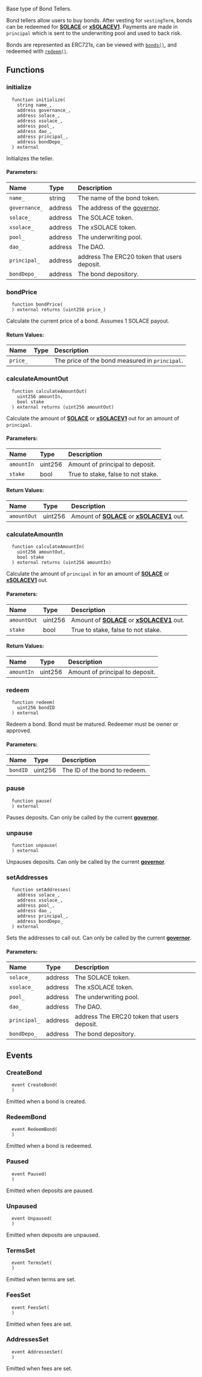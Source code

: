 Base type of Bond Tellers.

Bond tellers allow users to buy bonds. After vesting for `vestingTerm`, bonds can be redeemed for [**SOLACE**](./../../SOLACE) or [**xSOLACEV1**](./../../staking/xSOLACEV1). Payments are made in `principal` which is sent to the underwriting pool and used to back risk.

Bonds are represented as ERC721s, can be viewed with [`bonds()`](#bonds), and redeemed with [`redeem()`](#redeem).


## Functions
### initialize
```solidity
  function initialize(
    string name_,
    address governance_,
    address solace_,
    address xsolace_,
    address pool_,
    address dao_,
    address principal_,
    address bondDepo_
  ) external
```
Initializes the teller.


#### Parameters:
| Name | Type | Description                                                          |
| :--- | :--- | :------------------------------------------------------------------- |
|`name_` | string | The name of the bond token.
|`governance_` | address | The address of the [governor](/docs/protocol/governance).
|`solace_` | address | The SOLACE token.
|`xsolace_` | address | The xSOLACE token.
|`pool_` | address | The underwriting pool.
|`dao_` | address | The DAO.
|`principal_` | address | address The ERC20 token that users deposit.
|`bondDepo_` | address | The bond depository.

### bondPrice
```solidity
  function bondPrice(
  ) external returns (uint256 price_)
```
Calculate the current price of a bond.
Assumes 1 SOLACE payout.



#### Return Values:
| Name                           | Type          | Description                                                                  |
| :----------------------------- | :------------ | :--------------------------------------------------------------------------- |
|`price_`|  | The price of the bond measured in `principal`.
### calculateAmountOut
```solidity
  function calculateAmountOut(
    uint256 amountIn,
    bool stake
  ) external returns (uint256 amountOut)
```
Calculate the amount of [**SOLACE**](./../../SOLACE) or [**xSOLACEV1**](./../../staking/xSOLACEV1) out for an amount of `principal`.


#### Parameters:
| Name | Type | Description                                                          |
| :--- | :--- | :------------------------------------------------------------------- |
|`amountIn` | uint256 | Amount of principal to deposit.
|`stake` | bool | True to stake, false to not stake.

#### Return Values:
| Name                           | Type          | Description                                                                  |
| :----------------------------- | :------------ | :--------------------------------------------------------------------------- |
|`amountOut`| uint256 | Amount of [**SOLACE**](./../../SOLACE) or [**xSOLACEV1**](./../../staking/xSOLACEV1) out.
### calculateAmountIn
```solidity
  function calculateAmountIn(
    uint256 amountOut,
    bool stake
  ) external returns (uint256 amountIn)
```
Calculate the amount of `principal` in for an amount of [**SOLACE**](./../../SOLACE) or [**xSOLACEV1**](./../../staking/xSOLACEV1) out.


#### Parameters:
| Name | Type | Description                                                          |
| :--- | :--- | :------------------------------------------------------------------- |
|`amountOut` | uint256 | Amount of [**SOLACE**](./../../SOLACE) or [**xSOLACEV1**](./../../staking/xSOLACEV1) out.
|`stake` | bool | True to stake, false to not stake.

#### Return Values:
| Name                           | Type          | Description                                                                  |
| :----------------------------- | :------------ | :--------------------------------------------------------------------------- |
|`amountIn`| uint256 | Amount of principal to deposit.
### redeem
```solidity
  function redeem(
    uint256 bondID
  ) external
```
Redeem a bond.
Bond must be matured.
Redeemer must be owner or approved.


#### Parameters:
| Name | Type | Description                                                          |
| :--- | :--- | :------------------------------------------------------------------- |
|`bondID` | uint256 | The ID of the bond to redeem.

### pause
```solidity
  function pause(
  ) external
```
Pauses deposits.
Can only be called by the current [**governor**](/docs/protocol/governance).



### unpause
```solidity
  function unpause(
  ) external
```
Unpauses deposits.
Can only be called by the current [**governor**](/docs/protocol/governance).



### setAddresses
```solidity
  function setAddresses(
    address solace_,
    address xsolace_,
    address pool_,
    address dao_,
    address principal_,
    address bondDepo_
  ) external
```
Sets the addresses to call out.
Can only be called by the current [**governor**](/docs/protocol/governance).


#### Parameters:
| Name | Type | Description                                                          |
| :--- | :--- | :------------------------------------------------------------------- |
|`solace_` | address | The SOLACE token.
|`xsolace_` | address | The xSOLACE token.
|`pool_` | address | The underwriting pool.
|`dao_` | address | The DAO.
|`principal_` | address | address The ERC20 token that users deposit.
|`bondDepo_` | address | The bond depository.

## Events
### CreateBond
```solidity
  event CreateBond(
  )
```
Emitted when a bond is created.


### RedeemBond
```solidity
  event RedeemBond(
  )
```
Emitted when a bond is redeemed.


### Paused
```solidity
  event Paused(
  )
```
Emitted when deposits are paused.


### Unpaused
```solidity
  event Unpaused(
  )
```
Emitted when deposits are unpaused.


### TermsSet
```solidity
  event TermsSet(
  )
```
Emitted when terms are set.


### FeesSet
```solidity
  event FeesSet(
  )
```
Emitted when fees are set.


### AddressesSet
```solidity
  event AddressesSet(
  )
```
Emitted when fees are set.


